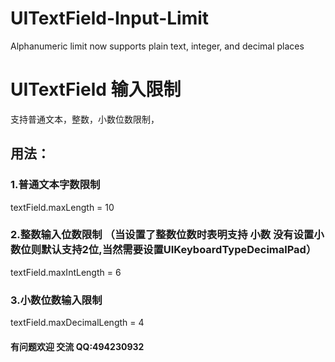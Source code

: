 # UITextField-Input-Limit
Alphanumeric limit now supports plain text, integer, and decimal places


# UITextField 输入限制
支持普通文本，整数，小数位数限制，
## 用法：
### 1.普通文本字数限制
textField.maxLength = 10
### 2.整数输入位数限制 （当设置了整数位数时表明支持 小数 没有设置小数位则默认支持2位,当然需要设置UIKeyboardTypeDecimalPad）
textField.maxIntLength = 6 
### 3.小数位数输入限制
textField.maxDecimalLength = 4

#### 有问题欢迎 交流 QQ:494230932
